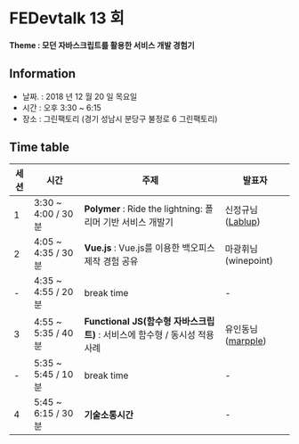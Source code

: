 # FEDevtalk 13 회

#### Theme : 모던 자바스크립트를 활용한 서비스 개발 경험기

## Information

- 날짜. : 2018 년 12 월 20 일 목요일
- 시간 : 오후 3:30 ~ 6:15
- 장소 : 그린팩토리 (경기 성남시 분당구 불정로 6 그린팩토리)

## Time table
| 세션 | 시간               | 주제       | 발표자          |
| ---- | ------------------ | ---------- | --------------- |
| 1    | 3:30 ~ 4:00 / 30분 | **Polymer** : Ride the lightning: 폴리머 기반 서비스 개발기 | 신정규님([Lablup](https://www.lablup.com/#/)) |
| 2    | 4:05 ~ 4:35 / 30분 | **Vue.js** : Vue.js를 이용한 백오피스 제작 경험 공유   | 마광휘님(winepoint) |
| -    | 4:35 ~ 4:55 / 20분 | break time | -               |
| 3    | 4:55 ~ 5:35 / 40분 | **Functional JS(함수형 자바스크립트)** : 서비스에 함수형 / 동시성 적용사례 | 유인동님([marpple](https://en.marpple.com/en/))  |
| -    | 5:35 ~ 5:45 / 10분 | break time | -               |
| 4    | 5:45 ~ 6:15 / 30분 | **기술소통시간**   | -      |
